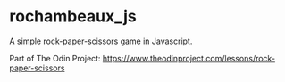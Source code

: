 # rochambeaux_js
A simple rock-paper-scissors game in Javascript.

Part of The Odin Project:
https://www.theodinproject.com/lessons/rock-paper-scissors